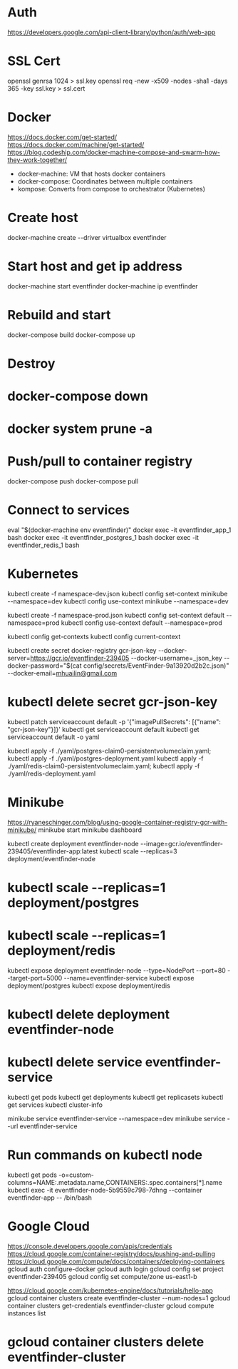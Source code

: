 # Auth
https://developers.google.com/api-client-library/python/auth/web-app

# SSL Cert
openssl genrsa 1024 > ssl.key
openssl req -new -x509 -nodes -sha1 -days 365 -key ssl.key > ssl.cert

# Docker
https://docs.docker.com/get-started/
https://docs.docker.com/machine/get-started/
https://blog.codeship.com/docker-machine-compose-and-swarm-how-they-work-together/
* docker-machine: VM that hosts docker containers
* docker-compose: Coordinates between multiple containers
* kompose: Converts from compose to orchestrator (Kubernetes)

# Create host
docker-machine create --driver virtualbox eventfinder

# Start host and get ip address
docker-machine start eventfinder
docker-machine ip eventfinder

# Rebuild and start
docker-compose build
docker-compose up

# Destroy
# docker-compose down
# docker system prune -a

# Push/pull to container registry
docker-compose push
docker-compose pull

# Connect to services
eval "$(docker-machine env eventfinder)"
docker exec -it eventfinder_app_1 bash
docker exec -it eventfinder_postgres_1 bash
docker exec -it eventfinder_redis_1 bash

# Kubernetes
kubectl create -f namespace-dev.json
kubectl config set-context minikube --namespace=dev
kubectl config use-context minikube --namespace=dev

kubectl create -f namespace-prod.json
kubectl config set-context default --namespace=prod
kubectl config use-context default --namespace=prod

kubectl config get-contexts
kubectl config current-context

kubectl create secret docker-registry gcr-json-key --docker-server=https://gcr.io/eventfinder-239405 --docker-username=_json_key --docker-password="$(cat config/secrets/EventFinder-9a13920d2b2c.json)" --docker-email=mhuailin@gmail.com
# kubectl delete secret gcr-json-key

kubectl patch serviceaccount default -p '{"imagePullSecrets": [{"name": "gcr-json-key"}]}'
kubectl get serviceaccount default
kubectl get serviceaccount default -o yaml

kubectl apply -f ./yaml/postgres-claim0-persistentvolumeclaim.yaml; kubectl apply -f ./yaml/postgres-deployment.yaml
kubectl apply -f ./yaml/redis-claim0-persistentvolumeclaim.yaml; kubectl apply -f ./yaml/redis-deployment.yaml

# Minikube
https://ryaneschinger.com/blog/using-google-container-registry-gcr-with-minikube/
minikube start
minikube dashboard

kubectl create deployment eventfinder-node --image=gcr.io/eventfinder-239405/eventfinder-app:latest
kubectl scale --replicas=3 deployment/eventfinder-node
# kubectl scale --replicas=1 deployment/postgres
# kubectl scale --replicas=1 deployment/redis
kubectl expose deployment eventfinder-node --type=NodePort --port=80 --target-port=5000 --name=eventfinder-service
kubectl expose deployment/postgres
kubectl expose deployment/redis
# kubectl delete deployment eventfinder-node
# kubectl delete service eventfinder-service

kubectl get pods
kubectl get deployments
kubectl get replicasets
kubectl get services
kubectl cluster-info

minikube service eventfinder-service --namespace=dev
minikube service --url eventfinder-service

# Run commands on kubectl node
kubectl get pods -o=custom-columns=NAME:.metadata.name,CONTAINERS:.spec.containers[*].name
kubectl exec -it eventfinder-node-5b9559c798-7dhng --container eventfinder-app -- /bin/bash

# Google Cloud
https://console.developers.google.com/apis/credentials
https://cloud.google.com/container-registry/docs/pushing-and-pulling
https://cloud.google.com/compute/docs/containers/deploying-containers
gcloud auth configure-docker
gcloud auth login
gcloud config set project eventfinder-239405
gcloud config set compute/zone us-east1-b

https://cloud.google.com/kubernetes-engine/docs/tutorials/hello-app
gcloud container clusters create eventfinder-cluster --num-nodes=1
gcloud container clusters get-credentials eventfinder-cluster
gcloud compute instances list
# gcloud container clusters delete eventfinder-cluster